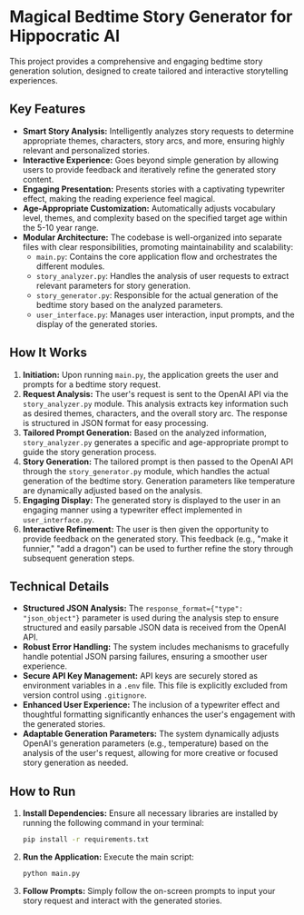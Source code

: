 # Magical Bedtime Story Generator for Hippocratic AI

This project provides a comprehensive and engaging bedtime story generation solution, designed to create tailored and interactive storytelling experiences.

## Key Features

* **Smart Story Analysis:** Intelligently analyzes story requests to determine appropriate themes, characters, story arcs, and more, ensuring highly relevant and personalized stories.
* **Interactive Experience:** Goes beyond simple generation by allowing users to provide feedback and iteratively refine the generated story content.
* **Engaging Presentation:** Presents stories with a captivating typewriter effect, making the reading experience feel magical.
* **Age-Appropriate Customization:** Automatically adjusts vocabulary level, themes, and complexity based on the specified target age within the 5-10 year range.
* **Modular Architecture:** The codebase is well-organized into separate files with clear responsibilities, promoting maintainability and scalability:
    * `main.py`: Contains the core application flow and orchestrates the different modules.
    * `story_analyzer.py`: Handles the analysis of user requests to extract relevant parameters for story generation.
    * `story_generator.py`: Responsible for the actual generation of the bedtime story based on the analyzed parameters.
    * `user_interface.py`: Manages user interaction, input prompts, and the display of the generated stories.

## How It Works

1.  **Initiation:** Upon running `main.py`, the application greets the user and prompts for a bedtime story request.
2.  **Request Analysis:** The user's request is sent to the OpenAI API via the `story_analyzer.py` module. This analysis extracts key information such as desired themes, characters, and the overall story arc. The response is structured in JSON format for easy processing.
3.  **Tailored Prompt Generation:** Based on the analyzed information, `story_analyzer.py` generates a specific and age-appropriate prompt to guide the story generation process.
4.  **Story Generation:** The tailored prompt is then passed to the OpenAI API through the `story_generator.py` module, which handles the actual generation of the bedtime story. Generation parameters like temperature are dynamically adjusted based on the analysis.
5.  **Engaging Display:** The generated story is displayed to the user in an engaging manner using a typewriter effect implemented in `user_interface.py`.
6.  **Interactive Refinement:** The user is then given the opportunity to provide feedback on the generated story. This feedback (e.g., "make it funnier," "add a dragon") can be used to further refine the story through subsequent generation steps.

## Technical Details

* **Structured JSON Analysis:** The `response_format={"type": "json_object"}` parameter is used during the analysis step to ensure structured and easily parsable JSON data is received from the OpenAI API.
* **Robust Error Handling:** The system includes mechanisms to gracefully handle potential JSON parsing failures, ensuring a smoother user experience.
* **Secure API Key Management:** API keys are securely stored as environment variables in a `.env` file. This file is explicitly excluded from version control using `.gitignore`.
* **Enhanced User Experience:** The inclusion of a typewriter effect and thoughtful formatting significantly enhances the user's engagement with the generated stories.
* **Adaptable Generation Parameters:** The system dynamically adjusts OpenAI's generation parameters (e.g., temperature) based on the analysis of the user's request, allowing for more creative or focused story generation as needed.

## How to Run

1.  **Install Dependencies:** Ensure all necessary libraries are installed by running the following command in your terminal:
    ```bash
    pip install -r requirements.txt
    ```
2.  **Run the Application:** Execute the main script:
    ```bash
    python main.py
    ```
3.  **Follow Prompts:** Simply follow the on-screen prompts to input your story request and interact with the generated stories.